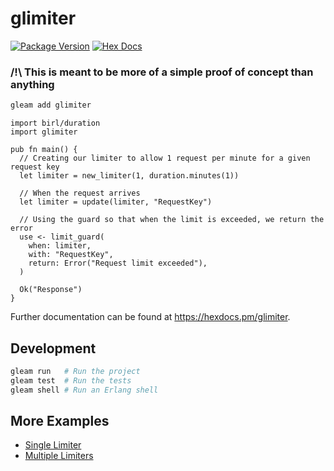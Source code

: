 # glimiter

[![Package Version](https://img.shields.io/hexpm/v/glimiter)](https://hex.pm/packages/glimiter)
[![Hex Docs](https://img.shields.io/badge/hex-docs-ffaff3)](https://hexdocs.pm/glimiter/)

### /!\ This is meant to be more of a simple proof of concept than anything

```sh
gleam add glimiter
```
```gleam
import birl/duration
import glimiter

pub fn main() {
  // Creating our limiter to allow 1 request per minute for a given request key
  let limiter = new_limiter(1, duration.minutes(1))

  // When the request arrives
  let limiter = update(limiter, "RequestKey")

  // Using the guard so that when the limit is exceeded, we return the error
  use <- limit_guard(
    when: limiter,
    with: "RequestKey",
    return: Error("Request limit exceeded"),
  )

  Ok("Response")
}
```

Further documentation can be found at <https://hexdocs.pm/glimiter>.

## Development

```sh
gleam run   # Run the project
gleam test  # Run the tests
gleam shell # Run an Erlang shell
```

## More Examples

 - [Single Limiter](https://github.com/H-274/glimiter/blob/main/examples/single_limiter.gleam)
 - [Multiple Limiters](https://github.com/H-274/glimiter/blob/main/examples/multi_limiter.gleam)
